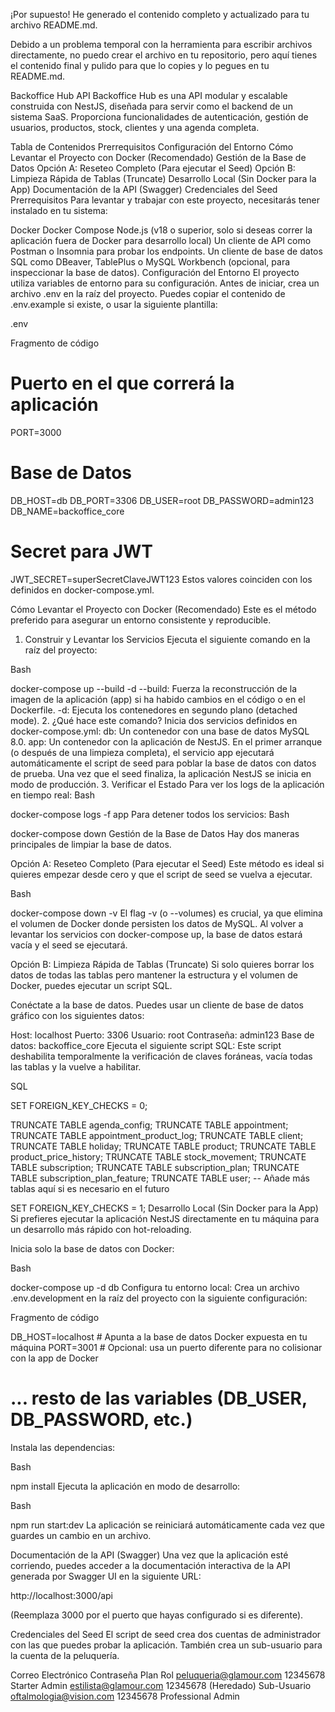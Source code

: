 ¡Por supuesto! He generado el contenido completo y actualizado para tu archivo README.md.

Debido a un problema temporal con la herramienta para escribir archivos directamente, no puedo crear el archivo en tu repositorio, pero aquí tienes el contenido final y pulido para que lo copies y lo pegues en tu README.md.

Backoffice Hub API
Backoffice Hub es una API modular y escalable construida con NestJS, diseñada para servir como el backend de un sistema SaaS. Proporciona funcionalidades de autenticación, gestión de usuarios, productos, stock, clientes y una agenda completa.

Tabla de Contenidos
Prerrequisitos
Configuración del Entorno
Cómo Levantar el Proyecto con Docker (Recomendado)
Gestión de la Base de Datos
Opción A: Reseteo Completo (Para ejecutar el Seed)
Opción B: Limpieza Rápida de Tablas (Truncate)
Desarrollo Local (Sin Docker para la App)
Documentación de la API (Swagger)
Credenciales del Seed
Prerrequisitos
Para levantar y trabajar con este proyecto, necesitarás tener instalado en tu sistema:

Docker
Docker Compose
Node.js (v18 o superior, solo si deseas correr la aplicación fuera de Docker para desarrollo local)
Un cliente de API como Postman o Insomnia para probar los endpoints.
Un cliente de base de datos SQL como DBeaver, TablePlus o MySQL Workbench (opcional, para inspeccionar la base de datos).
Configuración del Entorno
El proyecto utiliza variables de entorno para su configuración. Antes de iniciar, crea un archivo .env en la raíz del proyecto. Puedes copiar el contenido de .env.example si existe, o usar la siguiente plantilla:

.env

Fragmento de código

# Puerto en el que correrá la aplicación
PORT=3000

# Base de Datos
DB_HOST=db
DB_PORT=3306
DB_USER=root
DB_PASSWORD=admin123
DB_NAME=backoffice_core

# Secret para JWT
JWT_SECRET=superSecretClaveJWT123
Estos valores coinciden con los definidos en docker-compose.yml.

Cómo Levantar el Proyecto con Docker (Recomendado)
Este es el método preferido para asegurar un entorno consistente y reproducible.

1. Construir y Levantar los Servicios
Ejecuta el siguiente comando en la raíz del proyecto:

Bash

docker-compose up --build -d
--build: Fuerza la reconstrucción de la imagen de la aplicación (app) si ha habido cambios en el código o en el Dockerfile.
-d: Ejecuta los contenedores en segundo plano (detached mode).
2. ¿Qué hace este comando?
Inicia dos servicios definidos en docker-compose.yml:
db: Un contenedor con una base de datos MySQL 8.0.
app: Un contenedor con la aplicación de NestJS.
En el primer arranque (o después de una limpieza completa), el servicio app ejecutará automáticamente el script de seed para poblar la base de datos con datos de prueba.
Una vez que el seed finaliza, la aplicación NestJS se inicia en modo de producción.
3. Verificar el Estado
Para ver los logs de la aplicación en tiempo real:
Bash

docker-compose logs -f app
Para detener todos los servicios:
Bash

docker-compose down
Gestión de la Base de Datos
Hay dos maneras principales de limpiar la base de datos.

Opción A: Reseteo Completo (Para ejecutar el Seed)
Este método es ideal si quieres empezar desde cero y que el script de seed se vuelva a ejecutar.

Bash

docker-compose down -v
El flag -v (o --volumes) es crucial, ya que elimina el volumen de Docker donde persisten los datos de MySQL. Al volver a levantar los servicios con docker-compose up, la base de datos estará vacía y el seed se ejecutará.

Opción B: Limpieza Rápida de Tablas (Truncate)
Si solo quieres borrar los datos de todas las tablas pero mantener la estructura y el volumen de Docker, puedes ejecutar un script SQL.

Conéctate a la base de datos. Puedes usar un cliente de base de datos gráfico con los siguientes datos:

Host: localhost
Puerto: 3306
Usuario: root
Contraseña: admin123
Base de datos: backoffice_core
Ejecuta el siguiente script SQL: Este script deshabilita temporalmente la verificación de claves foráneas, vacía todas las tablas y la vuelve a habilitar.

SQL

SET FOREIGN_KEY_CHECKS = 0;

TRUNCATE TABLE agenda_config;
TRUNCATE TABLE appointment;
TRUNCATE TABLE appointment_product_log;
TRUNCATE TABLE client;
TRUNCATE TABLE holiday;
TRUNCATE TABLE product;
TRUNCATE TABLE product_price_history;
TRUNCATE TABLE stock_movement;
TRUNCATE TABLE subscription;
TRUNCATE TABLE subscription_plan;
TRUNCATE TABLE subscription_plan_feature;
TRUNCATE TABLE user;
-- Añade más tablas aquí si es necesario en el futuro

SET FOREIGN_KEY_CHECKS = 1;
Desarrollo Local (Sin Docker para la App)
Si prefieres ejecutar la aplicación NestJS directamente en tu máquina para un desarrollo más rápido con hot-reloading.

Inicia solo la base de datos con Docker:

Bash

docker-compose up -d db
Configura tu entorno local: Crea un archivo .env.development en la raíz del proyecto con la siguiente configuración:

Fragmento de código

DB_HOST=localhost # Apunta a la base de datos Docker expuesta en tu máquina
PORT=3001 # Opcional: usa un puerto diferente para no colisionar con la app de Docker
# ... resto de las variables (DB_USER, DB_PASSWORD, etc.)
Instala las dependencias:

Bash

npm install
Ejecuta la aplicación en modo de desarrollo:

Bash

npm run start:dev
La aplicación se reiniciará automáticamente cada vez que guardes un cambio en un archivo.

Documentación de la API (Swagger)
Una vez que la aplicación esté corriendo, puedes acceder a la documentación interactiva de la API generada por Swagger UI en la siguiente URL:

http://localhost:3000/api

(Reemplaza 3000 por el puerto que hayas configurado si es diferente).

Credenciales del Seed
El script de seed crea dos cuentas de administrador con las que puedes probar la aplicación. También crea un sub-usuario para la cuenta de la peluquería.


Correo Electrónico	Contraseña	Plan	Rol
peluqueria@glamour.com	12345678	Starter	Admin
estilista@glamour.com	12345678	(Heredado)	Sub-Usuario
oftalmologia@vision.com	12345678	Professional	Admin